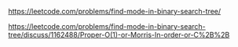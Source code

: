https://leetcode.com/problems/find-mode-in-binary-search-tree/

https://leetcode.com/problems/find-mode-in-binary-search-tree/discuss/1162488/Proper-O(1)-or-Morris-In-order-or-C%2B%2B
